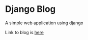 # Django Blog

A simple web application using django

Link to blog is [here](http://vrutik2002.pythonanywhere.com/)